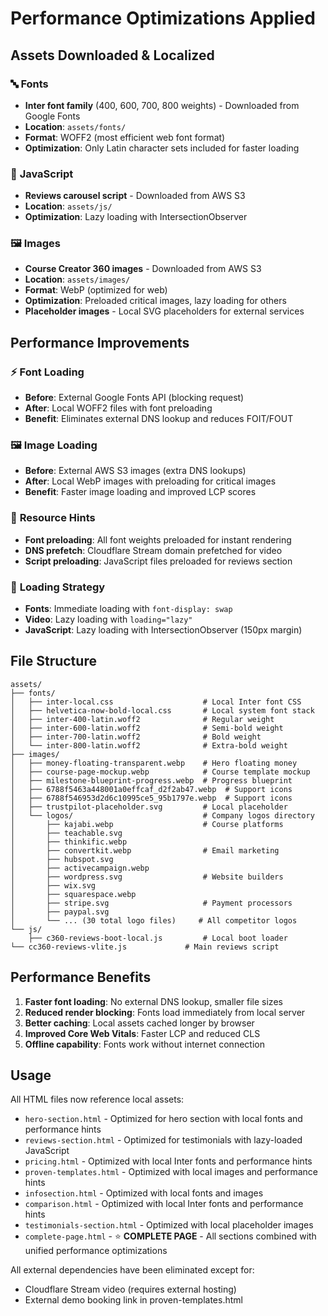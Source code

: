 # Performance Optimizations Applied

## Assets Downloaded & Localized

### 🔤 **Fonts**
- **Inter font family** (400, 600, 700, 800 weights) - Downloaded from Google Fonts
- **Location**: `assets/fonts/`
- **Format**: WOFF2 (most efficient web font format)
- **Optimization**: Only Latin character sets included for faster loading

### 📜 **JavaScript**
- **Reviews carousel script** - Downloaded from AWS S3
- **Location**: `assets/js/`
- **Optimization**: Lazy loading with IntersectionObserver

### 🖼️ **Images**
- **Course Creator 360 images** - Downloaded from AWS S3
- **Location**: `assets/images/`
- **Format**: WebP (optimized for web)
- **Optimization**: Preloaded critical images, lazy loading for others
- **Placeholder images** - Local SVG placeholders for external services

## Performance Improvements

### ⚡ **Font Loading**
- **Before**: External Google Fonts API (blocking request)
- **After**: Local WOFF2 files with font preloading
- **Benefit**: Eliminates external DNS lookup and reduces FOIT/FOUT

### 🖼️ **Image Loading**
- **Before**: External AWS S3 images (extra DNS lookups)
- **After**: Local WebP images with preloading for critical images
- **Benefit**: Faster image loading and improved LCP scores

### 🚀 **Resource Hints**
- **Font preloading**: All font weights preloaded for instant rendering
- **DNS prefetch**: Cloudflare Stream domain prefetched for video
- **Script preloading**: JavaScript files preloaded for reviews section

### 📱 **Loading Strategy**
- **Fonts**: Immediate loading with `font-display: swap`
- **Video**: Lazy loading with `loading="lazy"`
- **JavaScript**: Lazy loading with IntersectionObserver (150px margin)

## File Structure

```
assets/
├── fonts/
│   ├── inter-local.css                    # Local Inter font CSS
│   ├── helvetica-now-bold-local.css       # Local system font stack
│   ├── inter-400-latin.woff2              # Regular weight
│   ├── inter-600-latin.woff2              # Semi-bold weight
│   ├── inter-700-latin.woff2              # Bold weight
│   └── inter-800-latin.woff2              # Extra-bold weight
├── images/
│   ├── money-floating-transparent.webp    # Hero floating money
│   ├── course-page-mockup.webp            # Course template mockup
│   ├── milestone-blueprint-progress.webp  # Progress blueprint
│   ├── 6788f5463a448001a0effcaf_d2f2ab47.webp  # Support icons
│   ├── 6788f546953d2d6c10995ce5_95b1797e.webp  # Support icons
│   ├── trustpilot-placeholder.svg         # Local placeholder
│   └── logos/                             # Company logos directory
│       ├── kajabi.webp                    # Course platforms
│       ├── teachable.svg
│       ├── thinkific.webp
│       ├── convertkit.webp                # Email marketing
│       ├── hubspot.svg
│       ├── activecampaign.webp
│       ├── wordpress.svg                  # Website builders
│       ├── wix.svg
│       ├── squarespace.webp
│       ├── stripe.svg                     # Payment processors
│       ├── paypal.svg
│       └── ... (30 total logo files)     # All competitor logos
└── js/
    ├── c360-reviews-boot-local.js         # Local boot loader
└── cc360-reviews-vlite.js             # Main reviews script
```

## Performance Benefits

1. **Faster font loading**: No external DNS lookup, smaller file sizes
2. **Reduced render blocking**: Fonts load immediately from local server
3. **Better caching**: Local assets cached longer by browser
4. **Improved Core Web Vitals**: Faster LCP and reduced CLS
5. **Offline capability**: Fonts work without internet connection

## Usage

All HTML files now reference local assets:
- `hero-section.html` - Optimized for hero section with local fonts and performance hints
- `reviews-section.html` - Optimized for testimonials with lazy-loaded JavaScript
- `pricing.html` - Optimized with local Inter fonts and performance hints
- `proven-templates.html` - Optimized with local images and performance hints  
- `infosection.html` - Optimized with local fonts and images
- `comparison.html` - Optimized with local Inter fonts and performance hints
- `testimonials-section.html` - Optimized with local placeholder images
- `complete-page.html` - ⭐ **COMPLETE PAGE** - All sections combined with unified performance optimizations

All external dependencies have been eliminated except for:
- Cloudflare Stream video (requires external hosting)
- External demo booking link in proven-templates.html 